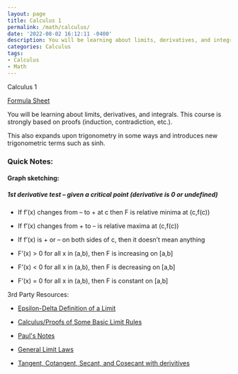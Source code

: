 ```yaml
---
layout: page
title: Calculus 1 
permalink: /math/calculus/
date: '2022-08-02 16:12:11 -0400'
description: You will be learning about limits, derivatives, and integrals. This course is strongly based on proofs (induction, contradiction, etc.).
categories: Calculus
tags:
- Calculus
- Math
---
```


Calculus 1

[Formula Sheet](https://github.com/avipars/CS-Resources/files/8994323/formula_sheet_calc_1.pdf)

You will be learning about limits, derivatives, and integrals. This course is strongly based on proofs (induction, contradiction, etc.).

This also expands upon trigonometry in some ways and introduces new trigonometric terms such as sinh. 


### Quick Notes:


#### Graph sketching: 

##### 1st derivative test – given a critical point (derivative is 0 or undefined)

*	If f’(x) changes from – to + at c then F is relative minima at (c,f(c)) 

*  	If f’(x) changes from + to –  is relative maxima at (c,f(c)) 

*	If f’(x) is + or – on both sides of c, then it doesn’t mean anything

*	F’(x) > 0 for all x in (a,b), then F is increasing on [a,b]

*	F’(x) < 0 for all x in (a,b), then F is decreasing on [a,b]

*	F’(x) = 0 for all x in (a,b), then F is constant on [a,b]


3rd Party Resources:

* [Epsilon-Delta Definition of a Limit](https://brilliant.org/wiki/epsilon-delta-definition-of-a-limit/)


* [Calculus/Proofs of Some Basic Limit Rules](https://en.wikibooks.org/wiki/Calculus/Proofs_of_Some_Basic_Limit_Rules)


* [Paul's Notes](https://tutorial.math.lamar.edu/Problems/CalcI/CalcI.aspx)


* [General Limit Laws](https://www.milefoot.com/math/calculus/limits/GenericLimitLawProofs04.htm)


* [Tangent, Cotangent, Secant, and Cosecant with derivitives](https://math.dartmouth.edu/opencalc2/cole/lecture17.pdf)